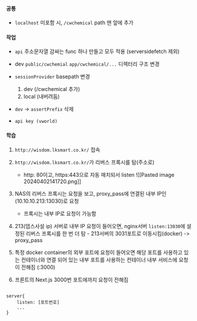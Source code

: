 
#### 공통
- `localhost` 미포함 시, `/cwchemical` path 맨 앞에 추가

#### 작업

- `api` 주소문자열 감싸는 func 하나 만들고 모두 적용 (serversidefetch 제외)
- dev `public/cwchemial` `app/cwchemical/...` 디렉터리 구조 변경
- `sessionProvider` basepath 변경
	1. dev (/cwchemical 추가)
	2. local (내버려둠)

- `dev` -> `assertPrefix` 삭제
- `api key (vworld)`

#### 학습

1. `http://wisdom.lksmart.co.kr/` 접속
2. `http://wisdom.lksmart.co.kr/`가 리버스 프록시를 탐(주소로)
	- http: 80이고, https:443으로 자동 매치되서 listen
![[Pasted image 20240402141720.png]]
5. NAS의 리버스 프록시는 요청을 보고, proxy_pass에 연결된 내부 IP인 (10.10.10.213:13030)로 요청
	- 프록시는 내부 IP로 요청이 가능함

6. 213(뎁스사설  ip) 서버로 내부 IP 요청이 들어오면, nginx서버 `listen:13030`에 설정된 리버스 프록시를 한 번 더 탐
		- 213서버의 3031포트로 이동시킴(docker) -> proxy_pass

1. 특정 docker container의 외부 포트에 요청이 들어오면 해당 포트를 사용하고 있는 컨테이너와 연결 되어 있는 내부 포트를 사용하는 컨테이너 내부 서비스에 요청이 전해짐 (:3000)

1. 프론트의 Next.js 3000번 포트에까지 요청이 전해짐


```null

server{
	listen: [포트번호]
	...
}
```